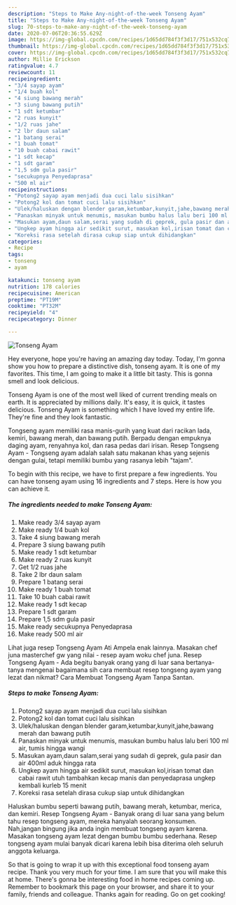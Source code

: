 ```yaml
---
description: "Steps to Make Any-night-of-the-week Tonseng Ayam"
title: "Steps to Make Any-night-of-the-week Tonseng Ayam"
slug: 70-steps-to-make-any-night-of-the-week-tonseng-ayam
date: 2020-07-06T20:36:55.629Z
image: https://img-global.cpcdn.com/recipes/1d65dd784f3f3d17/751x532cq70/tonseng-ayam-foto-resep-utama.jpg
thumbnail: https://img-global.cpcdn.com/recipes/1d65dd784f3f3d17/751x532cq70/tonseng-ayam-foto-resep-utama.jpg
cover: https://img-global.cpcdn.com/recipes/1d65dd784f3f3d17/751x532cq70/tonseng-ayam-foto-resep-utama.jpg
author: Millie Erickson
ratingvalue: 4.7
reviewcount: 11
recipeingredient:
- "3/4 sayap ayam"
- "1/4 buah kol"
- "4 siung bawang merah"
- "3 siung bawang putih"
- "1 sdt ketumbar"
- "2 ruas kunyit"
- "1/2 ruas jahe"
- "2 lbr daun salam"
- "1 batang serai"
- "1 buah tomat"
- "10 buah cabai rawit"
- "1 sdt kecap"
- "1 sdt garam"
- "1,5 sdm gula pasir"
- "secukupnya Penyedaprasa"
- "500 ml air"
recipeinstructions:
- "Potong2 sayap ayam menjadi dua cuci lalu sisihkan"
- "Potong2 kol dan tomat cuci lalu sisihkan"
- "Ulek/haluskan dengan blender garam,ketumbar,kunyit,jahe,bawang merah dan bawang putih"
- "Panaskan minyak untuk menumis, masukan bumbu halus lalu beri 100 ml air, tumis hingga wangi"
- "Masukan ayam,daun salam,serai yang sudah di geprek, gula pasir dan air 400ml aduk hingga rata"
- "Ungkep ayam hingga air sedikit surut, masukan kol,irisan tomat dan cabai rawit utuh tambahkan kecap manis dan penyedaprasa ungkep kembali kurleb 15 menit"
- "Koreksi rasa setelah dirasa cukup siap untuk dihidangkan"
categories:
- Recipe
tags:
- tonseng
- ayam

katakunci: tonseng ayam 
nutrition: 178 calories
recipecuisine: American
preptime: "PT19M"
cooktime: "PT32M"
recipeyield: "4"
recipecategory: Dinner

---
```



![Tonseng Ayam](https://img-global.cpcdn.com/recipes/1d65dd784f3f3d17/751x532cq70/tonseng-ayam-foto-resep-utama.jpg)

Hey everyone, hope you're having an amazing day today. Today, I'm gonna show you how to prepare a distinctive dish, tonseng ayam. It is one of my favorites. This time, I am going to make it a little bit tasty. This is gonna smell and look delicious.

Tonseng Ayam is one of the most well liked of current trending meals on earth. It is appreciated by millions daily. It's easy, it is quick, it tastes delicious. Tonseng Ayam is something which I have loved my entire life. They're fine and they look fantastic.

Tongseng ayam memiliki rasa manis-gurih yang kuat dari racikan lada, kemiri, bawang merah, dan bawang putih. Berpadu dengan empuknya daging ayam, renyahnya kol, dan rasa pedas dari irisan. Resep Tongseng Ayam - Tongseng ayam adalah salah satu makanan khas yang sejenis dengan gulai, tetapi memiliki bumbu yang rasanya lebih &#34;tajam&#34;.


To begin with this recipe, we have to first prepare a few ingredients. You can have tonseng ayam using 16 ingredients and 7 steps. Here is how you can achieve it.

<!--inarticleads1-->

##### The ingredients needed to make Tonseng Ayam:

1. Make ready 3/4 sayap ayam
1. Make ready 1/4 buah kol
1. Take 4 siung bawang merah
1. Prepare 3 siung bawang putih
1. Make ready 1 sdt ketumbar
1. Make ready 2 ruas kunyit
1. Get 1/2 ruas jahe
1. Take 2 lbr daun salam
1. Prepare 1 batang serai
1. Make ready 1 buah tomat
1. Take 10 buah cabai rawit
1. Make ready 1 sdt kecap
1. Prepare 1 sdt garam
1. Prepare 1,5 sdm gula pasir
1. Make ready secukupnya Penyedaprasa
1. Make ready 500 ml air


Lihat juga resep Tongseng Ayam Ati Ampela enak lainnya. Masakan chef juna masterchef gw yang nilai - resep ayam woku chef juna. Resep Tongseng Ayam - Ada begitu banyak orang yang di luar sana bertanya-tanya mengenai bagaimana sih cara membuat resep tongseng ayam yang lezat dan nikmat? Cara Membuat Tongseng Ayam Tanpa Santan. 

<!--inarticleads2-->

##### Steps to make Tonseng Ayam:

1. Potong2 sayap ayam menjadi dua cuci lalu sisihkan
1. Potong2 kol dan tomat cuci lalu sisihkan
1. Ulek/haluskan dengan blender garam,ketumbar,kunyit,jahe,bawang merah dan bawang putih
1. Panaskan minyak untuk menumis, masukan bumbu halus lalu beri 100 ml air, tumis hingga wangi
1. Masukan ayam,daun salam,serai yang sudah di geprek, gula pasir dan air 400ml aduk hingga rata
1. Ungkep ayam hingga air sedikit surut, masukan kol,irisan tomat dan cabai rawit utuh tambahkan kecap manis dan penyedaprasa ungkep kembali kurleb 15 menit
1. Koreksi rasa setelah dirasa cukup siap untuk dihidangkan


Haluskan bumbu seperti bawang putih, bawang merah, ketumbar, merica, dan kemiri. Resep Tongseng Ayam - Banyak orang di luar sana yang belum tahu resep tongseng ayam, mereka hanyalah seorang konsumen. Nah,jangan bingung jika anda ingin membuat tongseng ayam karena. Masakan tongseng ayam lezat dengan bumbu bumbu sederhana. Resep tongseng ayam mulai banyak dicari karena lebih bisa diterima oleh seluruh anggota keluarga. 

So that is going to wrap it up with this exceptional food tonseng ayam recipe. Thank you very much for your time. I am sure that you will make this at home. There's gonna be interesting food in home recipes coming up. Remember to bookmark this page on your browser, and share it to your family, friends and colleague. Thanks again for reading. Go on get cooking!
